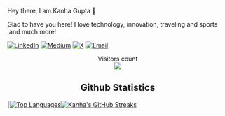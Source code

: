 Hey there, I am Kanha Gupta 👋

Glad to have you here!
I love technology, innovation, traveling and sports ,and much more!



[![LinkedIn](https://img.shields.io/badge/LinkedIn-0077B5?style=for-the-badge&logo=linkedin&logoColor=white)](https://www.linkedin.com/in/kanha-gupta-706948216/) 
[![Medium](https://img.shields.io/badge/Medium-12100E?style=for-the-badge&logo=medium&logoColor=white)](https://medium.com/@kanhag4163) 
[![X](https://img.shields.io/badge/X-%23000000.svg?logo=X&logoColor=white)](https://x.com/kanhatwts) 
[![Email](https://img.shields.io/badge/Gmail-D14836?style=for-the-badge&logo=gmail&logoColor=white)](kanhag4163@gmail.com)


  
<p align="center"> 
  Visitors count<br>
  <img src="https://profile-counter.glitch.me/kanha-gupta/count.svg" />
</p>

<h2 align="center">Github Statistics </h2>

|[![Top Languages](https://github-readme-stats.vercel.app/api?username=kanha-gupta&show_icons=true&theme=midnight-purple&hide_title=true)](https://github.com/kanha-gupta)[![Kanha's GitHub Streaks](https://github-readme-streak-stats.herokuapp.com/?user=kanha-gupta&theme=midnight-purple&hide_border=true)](https://github.com/kanha-gupta)

</p>
